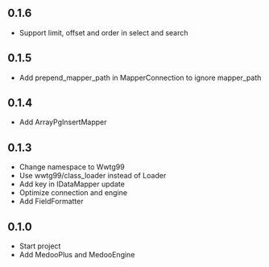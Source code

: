 ## 0.1.6
- Support limit, offset and order in select and search

## 0.1.5
- Add prepend_mapper_path in MapperConnection to ignore mapper_path

## 0.1.4
- Add ArrayPgInsertMapper

## 0.1.3
- Change namespace to Wwtg99
- Use wwtg99/class_loader instead of Loader
- Add key in IDataMapper update
- Optimize connection and engine
- Add FieldFormatter

## 0.1.0
- Start project
- Add MedooPlus and MedooEngine
